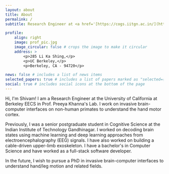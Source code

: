 ```yaml
---
layout: about
title: About
permalink: /
subtitle: Research Engineer at <a href='[https://cogs.iitgn.ac.in/](https://neuralengatberkeley.github.io/)' target='_blank'>UC Berkeley EECS, Khanna Lab</a> | shivamc@berkeley.edu

profile:
    align: right
    image: prof_pic.jpg
    image_circular: false # crops the image to make it circular
    address: >
        <p>285 Li Ka Shing,</p>
        <p>UC Berkeley,</p>
        <p>Berkeley, CA - 94720</p>

news: false # includes a list of news items
selected_papers: true # includes a list of papers marked as "selected={true}"
social: true # includes social icons at the bottom of the page
---
```


Hi, I'm Shivam! I am a Research Engineer at the University of California at Berkeley EECS in Prof. Preeya Khanna's Lab. I work on invasive brain-computer interfaces on non-human primates to understand the hand motor cortex.

Previously, I was a senior postgraduate student in Cognitive Science at the Indian Institute of Technology Gandhinagar. I worked on decoding brain states using machine learning and deep learning approaches from electroencephalography (EEG) signals. I have also worked on building a cable-driven upper-limb exoskeleton. I have a bachelor's in Computer Science and have worked as a full-stack software developer.

In the future, I wish to pursue a PhD in invasive brain-computer interfaces to understand hand/leg motion and related fields.
